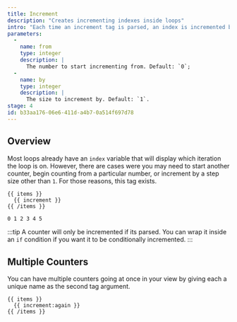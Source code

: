 ```yaml
---
title: Increment
description: "Creates incrementing indexes inside loops"
intro: "Each time an increment tag is parsed, an index is incremented by one and displayed."
parameters:
  -
    name: from
    type: integer
    description: |
      The number to start incrementing from. Default: `0`;
  -
    name: by
    type: integer
    description: |
      The size to increment by. Default: `1`.
stage: 4
id: b33aa176-06e6-411d-a4b7-0a514f697d78
---
```

## Overview

Most loops already have an `index` variable that will display which iteration the loop is on. However, there are cases were you may need to start another counter, begin counting from a particular number, or increment by a step size other than `1`. For those reasons, this tag exists.

```
{{ items }}
  {{ increment }}
{{ /items }}
```

```html
0 1 2 3 4 5
```

:::tip
A counter will only be incremented if its parsed. You can wrap it inside an `if` condition if you want it to be conditionally incremented.
:::

## Multiple Counters

You can have multiple counters going at once in your view by giving each a unique name as the second tag argument.

```
{{ items }}
  {{ increment:again }}
{{ /items }}
```
